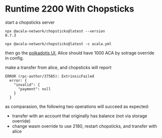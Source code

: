 # Runtime 2200 With Chopsticks
start a chopsticks server
```
npx @acala-network/chopsticks@latest --version
0.7.3

npx @acala-network/chopsticks@latest -c acala.yml
```

then go the [polkadotjs UI](https://polkadot.js.org/apps/?rpc=ws%3A%2F%2F127.0.0.1%3A8000#/accounts), Alice should have 1000 ACA by sotrage override in config.

make a transfer from alice, and chopsticks will report
```
ERROR (rpc-author/37585): ExtrinsicFailed
  error: {
    "invalid": {
      "payment": null
    }
  }
```

as comparasion, the following two operations will succeed as expected:
- transfer with an account that originally has balance (not via storage override)
- change wasm override to use 2180, restart chopsticks, and transfer with alice